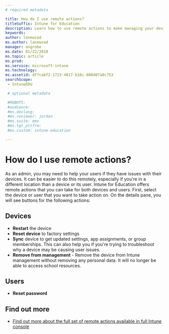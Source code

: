 ```yaml
---
# required metadata

title: How do I use remote actions?
titleSuffix: Intune for Education
description: Learn how to use remote actions to make managing your devices easier.
keywords:
author: lenewsad
ms.author: lanewsad
manager: angrobe
ms.date: 01/22/2018
ms.topic: article
ms.prod:
ms.service: microsoft-intune
ms.technology:
ms.assetid: df7cabf2-1723-4817-b16c-800407a0c753
searchScope:
 - IntuneEDU

 # optional metadata

 #ROBOTS:
 #audience:
 #ms.devlang:
 #ms.reviewer: jordan
 #ms.suite: ems
 #ms.tgt_pltfrm:
 #ms.custom: intune-education

---
```


# How do I use remote actions?

As an admin, you may need to help your users if they have issues with their devices. It can be easier to do this remotely, especially if you're in a different location than a device or its user. Intune for Education offers remote actions that you can take for both devices and users. First, select the device or user that you want to take action on. On the details pane, you will see buttons for the following actions:

## Devices

- **Restart** the device
- **Reset device** to factory settings
- **Sync** device to get updated settings, app assignments, or group memberships. This can also help you if you're trying to troubleshoot why a device may be causing user issues.
- **Remove from management** - Remove the device from Intune management without removing any personal data. It will no longer be able to access school resources. 

## Users

- **Reset password**

## Find out more

- [Find out more about the full set of remote actions available in full Intune console](https://docs.microsoft.com/intune/device-management)
